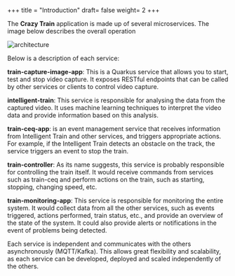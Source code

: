 +++
title = "Introduction"
draft= false
weight= 2
+++

The **Crazy Train** application is made up of several microservices. The image below describes the overall operation

![architecture](/images/dev-section/architecture.png)

Below is a description of each service:

**train-capture-image-app**: This is a Quarkus service that allows you to start, test and stop video capture. It exposes RESTful endpoints that can be called by other services or clients to control video capture.

**intelligent-train**: This service is responsible for analysing the data from the captured video. It uses machine learning techniques to interpret the video data and provide information based on this analysis.

**train-ceq-app**: is an event management service that receives information from Intelligent Train and other services, and triggers appropriate actions. For example, if the Intelligent Train detects an obstacle on the track, the service triggers an event to stop the train.

**train-controller**: As its name suggests, this service is probably responsible for controlling the train itself. It would receive commands from services such as train-ceq and perform actions on the train, such as starting, stopping, changing speed, etc.

**train-monitoring-app**: This service is responsible for monitoring the entire system. It would collect data from all the other services, such as events triggered, actions performed, train status, etc., and provide an overview of the state of the system. It could also provide alerts or notifications in the event of problems being detected.

Each service is independent and communicates with the others asynchronously (MQTT/Kafka). This allows great flexibility and scalability, as each service can be developed, deployed and scaled independently of the others.